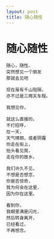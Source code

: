 ```yaml
---
layout: post
title: 随心随性  
---
```


# 随心随性

	随心，随性。
	突然想见一个朋友
	那就去见吧

	现在虽有千山阻隔，
	亦不过是三两天车程。

	我想见你，

	就这么直接的，
	不打招呼，
	在一天，
	天气晴朗，或者阴霾
	你走在街上，
	抬头看见我，
	走在你的故乡。

	我们许久不见，
	不想是否想念，
	你是否惊奇，
	我为何会在这里，
	因为你在这里。

	看到你，
	我眼里满是闪光，
	然后转身离开，
	已经看过，
	不再想念。